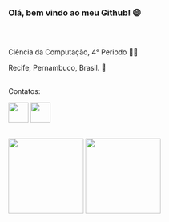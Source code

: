 ### Olá, bem vindo ao meu Github! 😄
##
<div> 
<br>
<p>
Ciência da Computação, 4° Periodo 👨‍💻  
</p>
<p> 
Recife, Pernambuco, Brasil. 🌴
</p> 
</div>

##
<div style="display: inline_block">  
<p>
Contatos:  
</p>  
<a href = "https://www.linkedin.com/in/davi-mateus-30aa271a3/"> <img height="40" width="40" src = "https://image.flaticon.com/icons/png/512/174/174857.png"></a> 
<a href = "https://www.instagram.com/davimateus1/"> <img height="40" width="40" src = "https://image.flaticon.com/icons/png/512/174/174855.png"></a> 
</div>

##
<div style="display: inline_block">  
  <img height="150em" src="https://github-readme-stats.vercel.app/api/top-langs/?username=davimateus1&layout=compact&langs_count=16&theme=dracula" />
  <img height="150em" src="https://github-readme-stats.vercel.app/api?username=davimateus1&show_icons=true&theme=dracula&include_all_commits=true&count_private=true" />
</div>  
